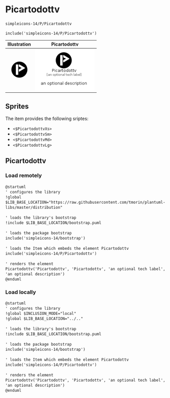 # Picartodottv


```text
simpleicons-14/P/Picartodottv
```

```text
include('simpleicons-14/P/Picartodottv')
```



| Illustration | Picartodottv |
| :---: | :---: |
| ![illustration for Illustration](../../simpleicons-14/P/Picartodottv.png) | ![illustration for Picartodottv](../../simpleicons-14/P/Picartodottv.Local.png) |



## Sprites
The item provides the following sriptes:

- `<$PicartodottvXs>`
- `<$PicartodottvSm>`
- `<$PicartodottvMd>`
- `<$PicartodottvLg>`





## Picartodottv

### Load remotely
```plantuml
@startuml
' configures the library
!global $LIB_BASE_LOCATION="https://raw.githubusercontent.com/tmorin/plantuml-libs/master/distribution"

' loads the library's bootstrap
!include $LIB_BASE_LOCATION/bootstrap.puml

' loads the package bootstrap
include('simpleicons-14/bootstrap')

' loads the Item which embeds the element Picartodottv
include('simpleicons-14/P/Picartodottv')

' renders the element
Picartodottv('Picartodottv', 'Picartodottv', 'an optional tech label', 'an optional description')
@enduml
```

### Load locally
```plantuml
@startuml
' configures the library
!global $INCLUSION_MODE="local"
!global $LIB_BASE_LOCATION="../.."

' loads the library's bootstrap
!include $LIB_BASE_LOCATION/bootstrap.puml

' loads the package bootstrap
include('simpleicons-14/bootstrap')

' loads the Item which embeds the element Picartodottv
include('simpleicons-14/P/Picartodottv')

' renders the element
Picartodottv('Picartodottv', 'Picartodottv', 'an optional tech label', 'an optional description')
@enduml
```


